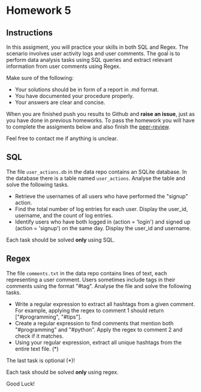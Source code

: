 # Homework 5

## Instructions

In this assigment, you will practice your skills in both SQL and Regex. The
scenario involves user activity logs and user comments. The goal is to perform
data analysis tasks using SQL queries and extract relevant information from user
comments using Regex.

Make sure of the following:
- Your solutions should be in form of a report in .md format.
- You have documented your procedure properly. 
- Your answers are clear and concise.

When you are finished push you results to Github and **raise an issue**, just as you
have done in previous homeworks. To pass the homework you will have to complete
the assigments below and also finish the [peer-review](/homework/#peer-review).

Feel free to contact me if anything is unclear.


## SQL

The file `user_actions.db` in the data repo contains an SQLite database. In the database there is a table
named `user_actions`. Analyse the table and solve the following tasks.

- Retrieve the usernames of all users who have performed the "signup" action.
- Find the total number of log entries for each user. Display the user_id,
  username, and the count of log entries.
- Identify users who have both logged in (action = 'login') and signed up
  (action = 'signup') on the same day. Display the user_id and username.

Each task should be solved **only** using SQL. 

## Regex

The file `comments.txt` in the data repo contains lines of text, each
representing a user comment. Users sometimes include tags in their comments
using the format "#tag". Analyse the file and solve the following tasks.

- Write a regular expression to extract all hashtags from a given comment. For
  example, applying the regex to comment 1 should return ["#programming",
  "#tips"].
- Create a regular expression to find comments that mention both "#programming"
  and "#python". Apply the regex to comment 2 and check if it matches.
- Using your regular expression, extract all unique hashtags from the entire
  text file. (*)

The last task is optional (*)! 

Each task should be solved **only** using regex.

Good Luck!


